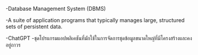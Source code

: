 -Database Management System (DBMS)

-A suite of application programs that typically manages large, structured sets of persistent data.

-ChatGPT
-ชุดโปรแกรมแอปพลิเคชันที่มักใช้ในการจัดการชุดข้อมูลขนาดใหญ่ที่มีโครงสร้างและคงอยู่ถาวร
